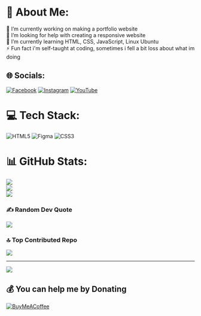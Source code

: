 # 💫 About Me:
🔭 I’m currently working on making a portfolio website<br>🤝 I’m looking for help with creating a responsive website<br>🌱 I’m currently learning HTML, CSS, JavaScript, Linux Ubuntu<br>⚡ Fun fact i'm self-taught at coding, sometimes i fell a bit loss about what im doing


## 🌐 Socials:
[![Facebook](https://img.shields.io/badge/Facebook-%231877F2.svg?logo=Facebook&logoColor=white)](https://facebook.com/https://www.facebook.com/ismail.dickysetiawan?mibextid=LQQJ4d) [![Instagram](https://img.shields.io/badge/Instagram-%23E4405F.svg?logo=Instagram&logoColor=white)](https://instagram.com/https://www.instagram.com/maildickys?igsh=MTZrMmZ3ZzJnMzY3bA%3D%3D&utm_source=qr) [![YouTube](https://img.shields.io/badge/YouTube-%23FF0000.svg?logo=YouTube&logoColor=white)](https://youtube.com/@https://youtube.com/@maildickys?si=M1S0W33MhrpU8rZS) 

# 💻 Tech Stack:
![HTML5](https://img.shields.io/badge/html5-%23E34F26.svg?style=for-the-badge&logo=html5&logoColor=white) ![Figma](https://img.shields.io/badge/figma-%23F24E1E.svg?style=for-the-badge&logo=figma&logoColor=white) ![CSS3](https://img.shields.io/badge/css3-%231572B6.svg?style=for-the-badge&logo=css3&logoColor=white)
# 📊 GitHub Stats:
![](https://github-readme-stats.vercel.app/api?username=Ismaildickys&theme=dark&hide_border=false&include_all_commits=false&count_private=false)<br/>
![](https://github-readme-streak-stats.herokuapp.com/?user=Ismaildickys&theme=dark&hide_border=false)<br/>
![](https://github-readme-stats.vercel.app/api/top-langs/?username=Ismaildickys&theme=dark&hide_border=false&include_all_commits=false&count_private=false&layout=compact)

### ✍️ Random Dev Quote
![](https://quotes-github-readme.vercel.app/api?type=horizontal&theme=radical)

### 🔝 Top Contributed Repo
![](https://github-contributor-stats.vercel.app/api?username=Ismaildickys&limit=5&theme=dark&combine_all_yearly_contributions=true)

---
[![](https://visitcount.itsvg.in/api?id=Ismaildickys&icon=2&color=9)](https://visitcount.itsvg.in)

  ## 💰 You can help me by Donating
  [![BuyMeACoffee](https://img.shields.io/badge/Buy%20Me%20a%20Coffee-ffdd00?style=for-the-badge&logo=buy-me-a-coffee&logoColor=black)](https://buymeacoffee.com/maildickys) 

  
<!-- Proudly created with GPRM ( https://gprm.itsvg.in ) -->
